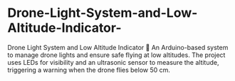 # Drone-Light-System-and-Low-Altitude-Indicator-
Drone Light System and Low Altitude Indicator 🚁 An Arduino-based system to manage drone lights and ensure safe flying at low altitudes. The project uses LEDs for visibility and an ultrasonic sensor to measure the altitude, triggering a warning when the drone flies below 50 cm.
